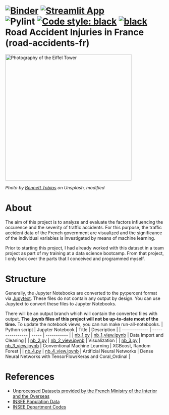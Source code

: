[![Binder](https://mybinder.org/badge_logo.svg)](https://mybinder.org/v2/gh/Langhammer/road-accidents-fr/main)  [![Streamlit App](https://static.streamlit.io/badges/streamlit_badge_black_white.svg)](https://langhammer-road-accidents-fr-streamlit-app-xnqwbs.streamlit.app/)  
![Pylint](https://github.com/Langhammer/road-accidents-fr/actions/workflows/pylint.yml/badge.svg)  [![Code style: black](https://img.shields.io/badge/code%20style-black-000000.svg)](https://github.com/psf/black) [![black](https://github.com/Langhammer/road-accidents-fr/actions/workflows/black.yml/badge.svg)](https://github.com/Langhammer/road-accidents-fr/actions/workflows/black.yml)  
Road Accident Injuries in France  
(road-accidents-fr)
=================
<img src="images/eiffel_slow.gif" alt="Photography of the Eiffel Tower" width="400"/>  

*Photo by [Bennett Tobias](https://unsplash.com/fr/@bwtobias) on Unsplash, modified*

# About
The aim of this project is to analyze and evaluate the factors influencing the occurence 
and the severity of traffic accidents. For this purpose, the traffic accident data of the 
French government are visualized and the significance of the individual variables is 
investigated by means of machine learning.  

Prior to starting this project, I had already worked with this dataset in a team project 
as part of my training at a data science bootcamp. 
From that project, I only took over the parts that I conceived and programmed myself.

# Structure
Generally, the Jupyter Notebooks are converted to the py:percent format via 
[Jupytext](https://github.com/mwouts/jupytext). These files do not contain any output by design. 
You can use Jupytext to convert these files to Jupyter Notebooks. 

There will be an output branch which will contain the converted files with output. 
**The .ipynb files of this project will not be up-to-date most of the time.** 
To update the notebook views, you can run make run-all-notebooks.
| Python script | Jupyter Notebook | Title | Description |
| ------------- | ---------------- | ----- | ----------- |
| [nb_1.py](https://github.com/Langhammer/road-accidents-fr/tree/main/notebooks/nb_1.py) | [nb_1_view.ipynb](https://github.com/Langhammer/road-accidents-fr/tree/main/notebooks/nb_1_view.ipynb) | Data Import and Cleaning      |
| [nb_2.py](https://github.com/Langhammer/road-accidents-fr/tree/main/notebooks/nb_2.py) | [nb_2_view.ipynb](https://github.com/Langhammer/road-accidents-fr/tree/main/notebooks/nb_2_view.ipynb) | Visualization                 |
| [nb_3.py](https://github.com/Langhammer/road-accidents-fr/tree/main/notebooks/nb_3.py) | [nb_3_view.ipynb](https://github.com/Langhammer/road-accidents-fr/tree/main/notebooks/nb_3_view.ipynb) | Conventional Machine Learning | XGBoost, Random Forest |
| [nb_4.py](https://github.com/Langhammer/road-accidents-fr/tree/main/notebooks/nb_4.py) | [nb_4_view.ipynb](https://github.com/Langhammer/road-accidents-fr/tree/main/notebooks/nb_4_view.ipynb) | Artificial Neural Networks | Dense Neural Networks with TensorFlow/Keras and Coral_Ordinal |


# References
* [Unprocessed Datasets provided by the French Ministry of the Interior and the Overseas](https://www.data.gouv.fr/en/datasets/bases-de-donnees-annuelles-des-accidents-corporels-de-la-circulation-routiere-annees-de-2005-a-2021/)
* [INSEE Population Data](https://www.insee.fr/fr/statistiques/6011070?sommaire=6011075)
* [INSEE Department Codes](https://www.insee.fr/fr/information/5057840)
